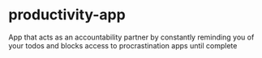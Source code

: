 # productivity-app
App that acts as an accountability partner by constantly reminding you of your todos and blocks access to procrastination apps until complete
